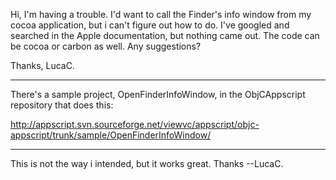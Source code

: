 Hi,
I'm having a trouble. I'd want to call the Finder's info window from my cocoa application, but i can't figure out how to do.
I've googled and searched in the Apple documentation, but nothing came out.
The code can be cocoa or carbon as well.
Any suggestions?

Thanks,
LucaC.

----

There's a sample project, OpenFinderInfoWindow, in the ObjCAppscript repository that does this:

http://appscript.svn.sourceforge.net/viewvc/appscript/objc-appscript/trunk/sample/OpenFinderInfoWindow/

----

This is not the way i intended, but it works great.  Thanks --LucaC.
